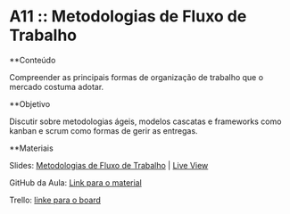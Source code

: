 # A11 :: Metodologias de Fluxo de Trabalho

**Conteúdo

Compreender as principais formas de organização de trabalho que o mercado costuma adotar.

**Objetivo

Discutir sobre metodologias ágeis, modelos cascatas e frameworks como kanban e scrum como formas de gerir as entregas.

**Materiais

Slides: [Metodologias de Fluxo de Trabalho](https://slides.com/wilcorrea/fundamentos-do-desenvolvimento-web#/34) | [Live View](https://slides.com/d/kU87ubk/live#/34)

GitHub da Aula: [Link para o material](https://github.com/digitalcollege-classes/SUL-FS03/tree/main/m1-fundamentos-do-desenvolvimento-web/u1-introducao-ao-desenvolvimento-web/a11-metodologias-de-fluxo-de-trabalho)

Trello: [linke para o board](https://trello.com/b/r84xCUPG)
